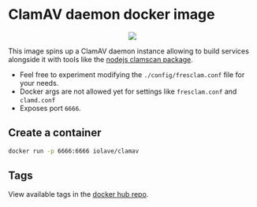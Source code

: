# ClamAV daemon docker image

<p align="center"><img src="https://i.imghippo.com/files/HLZfZ1713358376.png"></img></p>

This image spins up a ClamAV daemon instance allowing to build services alongside it with tools like the [nodejs clamscan package](https://www.npmjs.com/package/clamscan).

- Feel free to experiment modifying the `./config/fresclam.conf` file for your needs.
- Docker args are not allowed yet for settings like `fresclam.conf` and `clamd.conf`
- Exposes port `6666`.

## Create a container
```bash
docker run -p 6666:6666 iolave/clamav
```

## Tags
View available tags in the [docker hub repo](https://hub.docker.com/r/iolave/clamav/tags).
